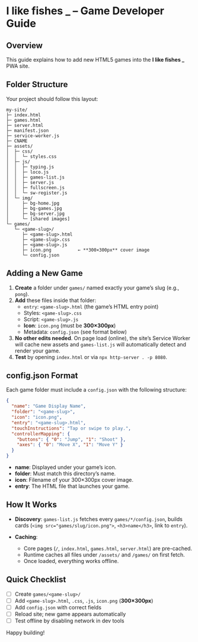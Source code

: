 # I like fishes _ – Game Developer Guide  
  
## Overview  
  
This guide explains how to add new HTML5 games into the **I like fishes _** PWA site.  
  
## Folder Structure  
  
Your project should follow this layout:  
  
```  
my-site/  
├─ index.html  
├─ games.html  
├─ server.html  
├─ manifest.json  
├─ service-worker.js  
├─ CNAME  
├─ assets/  
│  ├─ css/  
│  │  └─ styles.css  
│  ├─ js/  
│  │  ├─ typing.js  
│  │  ├─ loco.js  
│  │  ├─ games-list.js  
│  │  ├─ server.js  
│  │  ├─ fullscreen.js  
│  │  └─ sw-register.js  
│  └─ img/  
│     ├─ bg-home.jpg  
│     ├─ bg-games.jpg  
│     ├─ bg-server.jpg  
│     └─ [shared images]  
└─ games/  
   └─ <game-slug>/  
      ├─ <game-slug>.html  
      ├─ <game-slug>.css  
      ├─ <game-slug>.js  
      ├─ icon.png          ← **300×300px** cover image  
      └─ config.json  
```  
  
## Adding a New Game  
  
1. **Create** a folder under `games/` named exactly your game’s slug (e.g., `pong`).  
2. **Add** these files inside that folder:  
   - `entry`: `<game-slug>.html` (the game’s HTML entry point)  
   - Styles: `<game-slug>.css`  
   - Script: `<game-slug>.js`  
   - **Icon**: `icon.png` (must be **300×300px**)  
   - Metadata: `config.json` (see format below)  
3. **No other edits needed**. On page load (online), the site’s Service Worker will cache new assets and `games-list.js` will automatically detect and render your game.  
4. **Test** by opening `index.html` or via `npx http-server . -p 8080`.  
  
## config.json Format  
  
Each game folder must include a `config.json` with the following structure:  
  
```json  
{  
  "name": "Game Display Name",  
  "folder": "<game-slug>",  
  "icon": "icon.png",  
  "entry": "<game-slug>.html",  
  "touchInstructions": "Tap or swipe to play.",  
  "controllerMapping": {  
    "buttons": { "0": "Jump", "1": "Shoot" },  
    "axes": { "0": "Move X", "1": "Move Y" }  
  }  
}  
```  
  
- **name**: Displayed under your game’s icon.  
- **folder**: Must match this directory’s name.  
- **icon**: Filename of your 300×300px cover image.  
- **entry**: The HTML file that launches your game.  
  
## How It Works  
  
- **Discovery**: `games-list.js` fetches every `games/*/config.json`, builds cards (`<img src="games/slug/icon.png">`, `<h3>name</h3>`, link to `entry`).  
  
- **Caching**:  
  - Core pages (`/`, `index.html`, `games.html`, `server.html`) are pre-cached.  
  - Runtime caches all files under `/assets/` and `/games/` on first fetch.  
  - Once loaded, everything works offline.  
  
## Quick Checklist  
  
- [ ] Create `games/<game-slug>/`  
- [ ] Add `<game-slug>.html`, `.css`, `.js`, `icon.png` (**300×300px**)  
- [ ] Add `config.json` with correct fields  
- [ ] Reload site; new game appears automatically  
- [ ] Test offline by disabling network in dev tools  
  
Happy building!  
